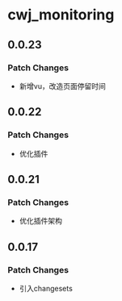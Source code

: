 # cwj_monitoring

## 0.0.23

### Patch Changes

- 新增vu，改造页面停留时间

## 0.0.22

### Patch Changes

- 优化插件

## 0.0.21

### Patch Changes

- 优化插件架构

## 0.0.17

### Patch Changes

- 引入changesets
